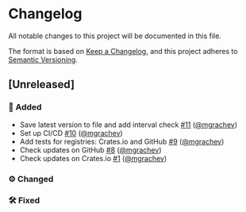 # Changelog
All notable changes to this project will be documented in this file.

The format is based on [Keep a Changelog](https://keepachangelog.com/en/1.0.0),
and this project adheres to [Semantic Versioning](https://semver.org/spec/v2.0.0.html).

## [Unreleased]
### 🚀 Added
- Save latest version to file and add interval check [#11](https://github.com/mgrachev/update-informer/pull/11) ([@mgrachev](https://github.com/mgrachev))
- Set up CI/CD [#10](https://github.com/mgrachev/update-informer/pull/10) ([@mgrachev](https://github.com/mgrachev))
- Add tests for registries: Crates.io and GitHub [#9](https://github.com/mgrachev/update-informer/pull/9) ([@mgrachev](https://github.com/mgrachev))
- Check updates on GitHub [#8](https://github.com/mgrachev/update-informer/pull/8) ([@mgrachev](https://github.com/mgrachev))
- Check updates on Crates.io [#1](https://github.com/mgrachev/update-informer/pull/1) ([@mgrachev](https://github.com/mgrachev))

### ⚙️ Changed

### 🛠 Fixed
